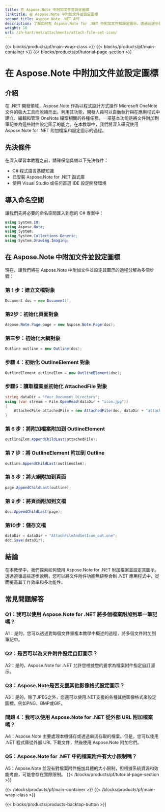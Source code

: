 ```yaml
---
title: 在 Aspose.Note 中附加文件並設定圖標
linktitle: 在 Aspose.Note 中附加文件並設定圖標
second_title: Aspose.Note .NET API
description: 了解如何在 Aspose.Note for .NET 中附加文件和設定圖示。透過此逐步教程增強您的 .NET 應用程式。
weight: 10
url: /zh-hant/net/attachments/attach-file-set-icon/
---
```


{{< blocks/products/pf/main-wrap-class >}}
{{< blocks/products/pf/main-container >}}
{{< blocks/products/pf/tutorial-page-section >}}

# 在 Aspose.Note 中附加文件並設定圖標

## 介紹

在 .NET 開發領域，Aspose.Note 作為以程式設計方式操作 Microsoft OneNote 文件的強大工具而脫穎而出。利用其功能，開發人員可以自動執行與在應用程式中建立、編輯和管理 OneNote 檔案相關的各種任務。一項基本功能是將文件附加到筆記並為這些附件設定圖示的能力。在本教學中，我們將深入研究使用 Aspose.Note for .NET 附加檔案和設定圖示的過程。

## 先決條件

在深入學習本教程之前，請確保您具備以下先決條件：

- C# 程式語言基礎知識
- 已安裝 Aspose.Note for .NET 函式庫
- 使用 Visual Studio 或任何首選 IDE 設定開發環境

## 導入命名空間

讓我們先將必要的命名空間匯入到您的 C# 專案中：

```csharp
using System.IO;
using Aspose.Note;
using System;
using System.Collections.Generic;
using System.Drawing.Imaging;
```

## 在 Aspose.Note 中附加文件並設定圖標

現在，讓我們將在 Aspose.Note 中附加文件並設定其圖示的過程分解為多個步驟：

### 第 1 步：建立文檔對象

```csharp
Document doc = new Document();
```

### 第2步：初始化頁面對象

```csharp
Aspose.Note.Page page = new Aspose.Note.Page(doc);
```

### 第三步：初始化大綱對象

```csharp
Outline outline = new Outline(doc);
```

### 步驟 4：初始化 OutlineElement 對象

```csharp
OutlineElement outlineElem = new OutlineElement(doc);
```

### 步驟5：讀取檔案並初始化 AttachedFile 對象

```csharp
string dataDir = "Your Document Directory";
using (var stream = File.OpenRead(dataDir + "icon.jpg"))
{
    AttachedFile attachedFile = new AttachedFile(doc, dataDir + "attachment.txt", stream, ImageFormat.Jpeg);
}
```

### 第 6 步：將附加檔案附加到 OutlineElement

```csharp
outlineElem.AppendChildLast(attachedFile);
```

### 第 7 步：將 OutlineElement 附加到 Outline

```csharp
outline.AppendChildLast(outlineElem);
```

### 第 8 步：將大綱附加到頁面

```csharp
page.AppendChildLast(outline);
```

### 第 9 步：將頁面附加到文檔

```csharp
doc.AppendChildLast(page);
```

### 第10步：儲存文檔

```csharp
dataDir = dataDir + "AttachFileAndSetIcon_out.one";
doc.Save(dataDir);
```

## 結論

在本教學中，我們探索如何使用 Aspose.Note for .NET 附加檔案並設定其圖示。透過遵循這些逐步說明，您可以將文件附件功能無縫整合到 .NET 應用程式中，從而提高其工作效率和多功能性。

## 常見問題解答

### Q1：我可以使用 Aspose.Note for .NET 將多個檔案附加到單一筆記嗎？

A1：是的，您可以透過對每個文件重複本教學中概述的過程，將多個文件附加到筆記中。

### Q2：是否可以為文件附件設定自訂圖示？

A2：是的，Aspose.Note for .NET 允許您根據您的要求為檔案附件指定自訂圖示。

### Q3：Aspose.Note是否支援其他影像格式設定圖示？

A3：是的，除了JPEG之外，您還可以使用.NET支援的各種其他圖像格式來設定圖標，例如PNG、BMP或GIF。

### 問題 4：我可以使用 Aspose.Note for .NET 從外部 URL 附加檔案嗎？

A4：Aspose.Note 主要處理本機儲存或透過串流存取的檔案。但是，您可以使用 .NET 程式庫從外部 URL 下載文件，然後使用 Aspose.Note 附加它們。

### Q5：Aspose.Note for .NET 中的檔案附件有大小限制嗎？

A5：Aspose.Note 並沒有對檔案附件施加具體的大小限制，但根據系統資源和效能考慮，可能會存在實際限制。
{{< /blocks/products/pf/tutorial-page-section >}}

{{< /blocks/products/pf/main-container >}}
{{< /blocks/products/pf/main-wrap-class >}}

{{< blocks/products/products-backtop-button >}}
